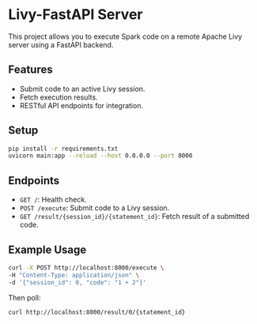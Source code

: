# Livy-FastAPI Server

This project allows you to execute Spark code on a remote Apache Livy server using a FastAPI backend.

## Features

- Submit code to an active Livy session.
- Fetch execution results.
- RESTful API endpoints for integration.

## Setup

```bash
pip install -r requirements.txt
uvicorn main:app --reload --host 0.0.0.0 --port 8000
```

## Endpoints

- `GET /`: Health check.
- `POST /execute`: Submit code to a Livy session.
- `GET /result/{session_id}/{statement_id}`: Fetch result of a submitted code.

## Example Usage

```bash
curl -X POST http://localhost:8000/execute \
-H "Content-Type: application/json" \
-d '{"session_id": 0, "code": "1 + 2"}'
```

Then poll:

```bash
curl http://localhost:8000/result/0/{statement_id}
```
